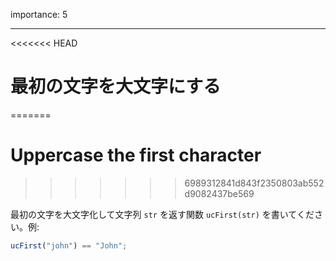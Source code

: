 importance: 5

---

<<<<<<< HEAD
# 最初の文字を大文字にする
=======
# Uppercase the first character
>>>>>>> 6989312841d843f2350803ab552d9082437be569

最初の文字を大文字化して文字列 `str` を返す関数 `ucFirst(str)` を書いてください。例:

```js
ucFirst("john") == "John";
```
